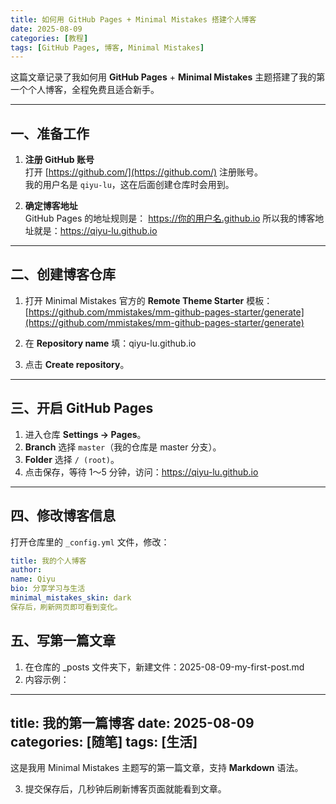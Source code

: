 ```yaml
---
title: 如何用 GitHub Pages + Minimal Mistakes 搭建个人博客
date: 2025-08-09
categories: [教程]
tags: [GitHub Pages, 博客, Minimal Mistakes]
---
```


这篇文章记录了我如何用 **GitHub Pages** + **Minimal Mistakes** 主题搭建了我的第一个个人博客，全程免费且适合新手。

---

## 一、准备工作

1. **注册 GitHub 账号**  
   打开 [https://github.com/](https://github.com/) 注册账号。  
   我的用户名是 `qiyu-lu`，这在后面创建仓库时会用到。

2. **确定博客地址**  
   GitHub Pages 的地址规则是：  https://你的用户名.github.io
   所以我的博客地址就是：https://qiyu-lu.github.io


---

## 二、创建博客仓库

1. 打开 Minimal Mistakes 官方的 **Remote Theme Starter** 模板：  
[https://github.com/mmistakes/mm-github-pages-starter/generate](https://github.com/mmistakes/mm-github-pages-starter/generate)

2. 在 **Repository name** 填：qiyu-lu.github.io

3. 点击 **Create repository**。

---

## 三、开启 GitHub Pages

1. 进入仓库 **Settings → Pages**。
2. **Branch** 选择 `master`（我的仓库是 master 分支）。
3. **Folder** 选择 `/ (root)`。
4. 点击保存，等待 1～5 分钟，访问：https://qiyu-lu.github.io

---

## 四、修改博客信息

打开仓库里的 `_config.yml` 文件，修改：

```yml
title: 我的个人博客
author:
name: Qiyu
bio: 分享学习与生活
minimal_mistakes_skin: dark
保存后，刷新网页即可看到变化。
```
## 五、写第一篇文章
1. 在仓库的 _posts 文件夹下，新建文件：2025-08-09-my-first-post.md
2. 内容示例：
---
title: 我的第一篇博客
date: 2025-08-09
categories: [随笔]
tags: [生活]
---

这是我用 Minimal Mistakes 主题写的第一篇文章，支持 **Markdown** 语法。

3. 提交保存后，几秒钟后刷新博客页面就能看到文章。





